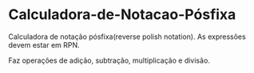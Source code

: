 # Calculadora-de-Notacao-Pósfixa

Calculadora de notação pósfixa(reverse polish notation).
As expressões devem estar em RPN.

Faz operações de adição, subtração, multiplicação e divisão.
